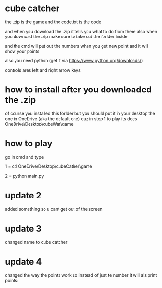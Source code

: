 # cube catcher


the .zip is the game 
and the code.txt is the code 

and when you download the .zip it tells you what to do from there
also when you downoad the .zip make sure to take out the forlder inside 

and the cmd will put out the numbers when you get new point and it will show your points 

also you need python (get it via https://www.python.org/downloads/)


controls ares left and right arrow keys 

# how to install after you downloaded the .zip

of course you installed this forlder but you should put it in your desktop 
the one in OneDrive (aka the default one) cuz in step 1 to play its does OneDrive\Desktop\cubeWar\game 

# how to play

go in cmd and type 

1 = cd OneDrive\Desktop\cubeCather\game

2 = python main.py

# update 2

added something so u cant get out of the screen

# update 3

changed name to cube catcher

# update 4

changed the way the points work so instead of just te number it will als print  points:
